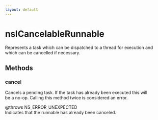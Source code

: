 ```yaml
---
layout: default
---
```


# nsICancelableRunnable #
  
Represents a task which can be dispatched to a thread for execution and  
which can be cancelled if necessary.  
  

## Methods ##

### cancel ###
  
Cancels a pending task.  If the task has already been executed this will  
be a no-op.  Calling this method twice is considered an error.  
  
@throws NS_ERROR_UNEXPECTED  
  Indicates that the runnable has already been canceled.  
  
